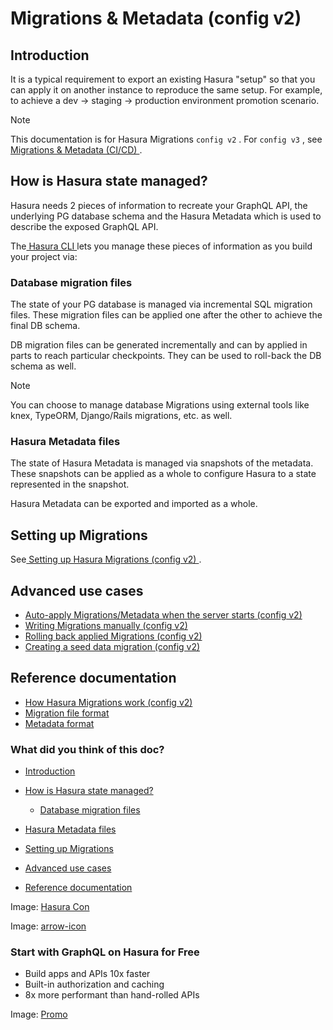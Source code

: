 # Migrations & Metadata (config v2)

## Introduction​

It is a typical requirement to export an existing Hasura "setup" so that you can apply it on another instance to
reproduce the same setup. For example, to achieve a dev -> staging -> production environment promotion scenario.

Note

This documentation is for Hasura Migrations `config v2` . For `config v3` , see[ Migrations & Metadata (CI/CD) ](https://hasura.io/docs/latest/migrations-metadata-seeds/overview/).

## How is Hasura state managed?​

Hasura needs 2 pieces of information to recreate your GraphQL API, the underlying PG database schema and the Hasura
Metadata which is used to describe the exposed GraphQL API.

The[ Hasura CLI ](https://hasura.io/docs/latest/hasura-cli/overview/)lets you manage these pieces of information as you build your project via:

### Database migration files​

The state of your PG database is managed via incremental SQL migration files. These migration files can be applied one
after the other to achieve the final DB schema.

DB migration files can be generated incrementally and can by applied in parts to reach particular checkpoints. They can
be used to roll-back the DB schema as well.

Note

You can choose to manage database Migrations using external tools like knex, TypeORM, Django/Rails migrations, etc. as
well.

### Hasura Metadata files​

The state of Hasura Metadata is managed via snapshots of the metadata. These snapshots can be applied as a whole to
configure Hasura to a state represented in the snapshot.

Hasura Metadata can be exported and imported as a whole.

## Setting up Migrations​

See[ Setting up Hasura Migrations (config v2) ](https://hasura.io/docs/latest/migrations-metadata-seeds/legacy-configs/config-v2/migrations-setup/).

## Advanced use cases​

- [ Auto-apply Migrations/Metadata when the server starts (config v2) ](https://hasura.io/docs/latest/migrations-metadata-seeds/legacy-configs/config-v2/advanced/auto-apply-migrations/)
- [ Writing Migrations manually (config v2) ](https://hasura.io/docs/latest/migrations-metadata-seeds/legacy-configs/config-v2/advanced/writing-migrations-manually/)
- [ Rolling back applied Migrations (config v2) ](https://hasura.io/docs/latest/migrations-metadata-seeds/legacy-configs/config-v2/advanced/rolling-back-migrations/)
- [ Creating a seed data migration (config v2) ](https://hasura.io/docs/latest/migrations-metadata-seeds/legacy-configs/config-v2/advanced/seed-data-migration/)


## Reference documentation​

- [ How Hasura Migrations work (config v2) ](https://hasura.io/docs/latest/migrations-metadata-seeds/legacy-configs/config-v2/reference/how-it-works/)
- [ Migration file format ](https://hasura.io/docs/latest/migrations-metadata-seeds/legacy-configs/config-v2/reference/migration-file-format/)
- [ Metadata format ](https://hasura.io/docs/latest/migrations-metadata-seeds/legacy-configs/config-v2/reference/metadata-format/)


### What did you think of this doc?

- [ Introduction ](https://hasura.io/docs/latest/migrations-metadata-seeds/legacy-configs/config-v2/index/#introduction)
- [ How is Hasura state managed? ](https://hasura.io/docs/latest/migrations-metadata-seeds/legacy-configs/config-v2/index/#how-is-hasura-state-managed)
    - [ Database migration files ](https://hasura.io/docs/latest/migrations-metadata-seeds/legacy-configs/config-v2/index/#database-migration-files)

- [ Hasura Metadata files ](https://hasura.io/docs/latest/migrations-metadata-seeds/legacy-configs/config-v2/index/#hasura-metadata-files)
- [ Setting up Migrations ](https://hasura.io/docs/latest/migrations-metadata-seeds/legacy-configs/config-v2/index/#setting-up-migrations)
- [ Advanced use cases ](https://hasura.io/docs/latest/migrations-metadata-seeds/legacy-configs/config-v2/index/#advanced-use-cases)
- [ Reference documentation ](https://hasura.io/docs/latest/migrations-metadata-seeds/legacy-configs/config-v2/index/#reference-documentation)


Image: [ Hasura Con ](https://res.cloudinary.com/dh8fp23nd/image/upload/v1686154570/hasura-con-2023/has-con-light-date_r2a2ud.png)

Image: [ arrow-icon ](https://res.cloudinary.com/dh8fp23nd/image/upload/v1683723549/main-web/chevron-right_ldbi7d.png)

### Start with GraphQL on Hasura for Free

- Build apps and APIs 10x faster
- Built-in authorization and caching
- 8x more performant than hand-rolled APIs


Image: [ Promo ](https://hasura.io/docs/assets/images/hasura-free-ff60e409244e0ea12b5a3045d1a9096b.png)